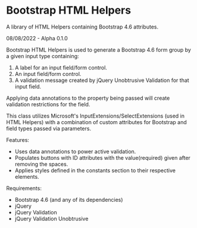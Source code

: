 # Bootstrap HTML Helpers
A library of HTML Helpers containing Bootstrap 4.6 attributes.

08/08/2022 - Alpha 0.1.0

Bootstrap HTML Helpers is used to generate a Bootstrap 4.6 form group by a given input type containing:
1. A label for an input field/form control.
2. An input field/form control.
3. A validation message created by jQuery Unobtrusive Validation for that input field.
    
Applying data annotations to the property being passed will create validation restrictions for the field.

This class utilizes Microsoft's InputExtensions/SelectExtensions (used in HTML Helpers) with a combination of custom attributes for Bootstrap and field types passed via parameters.

Features:
- Uses data annotations to power active validation.
- Populates buttons with ID attributes with the value(required) given after removing the spaces.
- Applies styles defined in the constants section to their respective elements.

Requirements:
- Bootstrap 4.6 (and any of its dependencies)
- jQuery
- jQuery Validation
- jQuery Validation Unobtrusive
